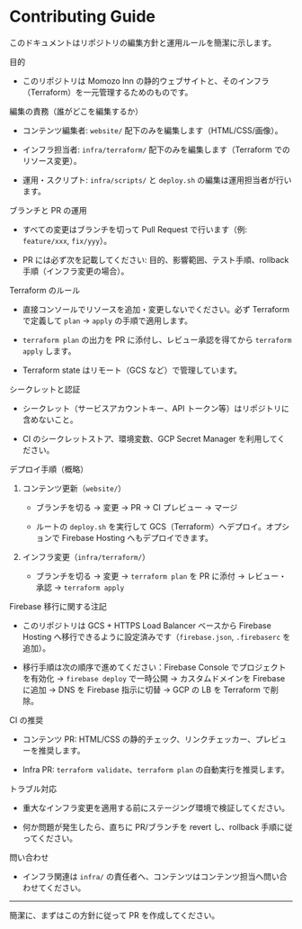# Contributing Guide

このドキュメントはリポジトリの編集方針と運用ルールを簡潔に示します。

目的

- このリポジトリは Momozo Inn の静的ウェブサイトと、そのインフラ（Terraform）を一元管理するためのものです。

編集の責務（誰がどこを編集するか）

- コンテンツ編集者: `website/` 配下のみを編集します（HTML/CSS/画像）。

- インフラ担当者: `infra/terraform/` 配下のみを編集します（Terraform でのリソース変更）。

- 運用・スクリプト: `infra/scripts/` と `deploy.sh` の編集は運用担当者が行います。

ブランチと PR の運用

- すべての変更はブランチを切って Pull Request で行います（例: `feature/xxx`, `fix/yyy`）。

- PR には必ず次を記載してください: 目的、影響範囲、テスト手順、rollback 手順（インフラ変更の場合）。

Terraform のルール

- 直接コンソールでリソースを追加・変更しないでください。必ず Terraform で定義して `plan` → `apply` の手順で適用します。

- `terraform plan` の出力を PR に添付し、レビュー承認を得てから `terraform apply` します。

- Terraform state はリモート（GCS など）で管理しています。

シークレットと認証

- シークレット（サービスアカウントキー、API トークン等）はリポジトリに含めないこと。

- CI のシークレットストア、環境変数、GCP Secret Manager を利用してください。

デプロイ手順（概略）

1. コンテンツ更新（`website/`）

   - ブランチを切る → 変更 → PR → CI プレビュー → マージ

   - ルートの `deploy.sh` を実行して GCS（Terraform）へデプロイ。オプションで Firebase Hosting へもデプロイできます。

2. インフラ変更（`infra/terraform/`）

   - ブランチを切る → 変更 → `terraform plan` を PR に添付 → レビュー・承認 → `terraform apply`

Firebase 移行に関する注記

- このリポジトリは GCS + HTTPS Load Balancer ベースから Firebase Hosting へ移行できるように設定済みです（`firebase.json`, `.firebaserc` を追加）。

- 移行手順は次の順序で進めてください：Firebase Console でプロジェクトを有効化 → `firebase deploy` で一時公開 → カスタムドメインを Firebase に追加 → DNS を Firebase 指示に切替 → GCP の LB を Terraform で削除。

CI の推奨

- コンテンツ PR: HTML/CSS の静的チェック、リンクチェッカー、プレビューを推奨します。

- Infra PR: `terraform validate`、`terraform plan` の自動実行を推奨します。

トラブル対応

- 重大なインフラ変更を適用する前にステージング環境で検証してください。

- 何か問題が発生したら、直ちに PR/ブランチを revert し、rollback 手順に従ってください。

問い合わせ

- インフラ関連は `infra/` の責任者へ、コンテンツはコンテンツ担当へ問い合わせてください。

---

簡潔に、まずはこの方針に従って PR を作成してください。
